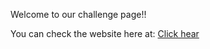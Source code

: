 Welcome to our challenge page!!

You can check the website here at: [Click hear](https://mirouhml.github.io/page1/index.html)
